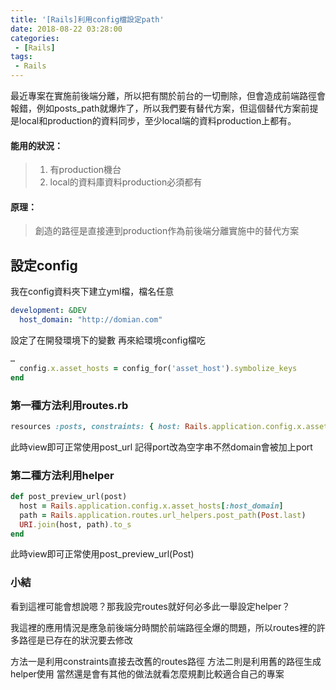 ```yaml
---
title: '[Rails]利用config檔設定path'
date: 2018-08-22 03:28:00
categories:
 - [Rails]
tags:
 - Rails
---
```

最近專案在實施前後端分離，所以把有關於前台的一切刪除，但會造成前端路徑會報錯，例如posts_path就爆炸了，所以我們要有替代方案，但這個替代方案前提是local和production的資料同步，至少local端的資料production上都有。

#### 能用的狀況：
>1. 有production機台
>2. local的資料庫資料production必須都有

#### 原理：
>創造的路徑是直接連到production作為前後端分離實施中的替代方案

## 設定config
我在config資料夾下建立yml檔，檔名任意
```yaml asswt_host.yml
development: &DEV
  host_domain: "http://domian.com"
```
設定了在開發環境下的變數
再來給環境config檔吃
```ruby development.rb
…
  config.x.asset_hosts = config_for('asset_host').symbolize_keys
end
```

### 第一種方法利用routes.rb
```ruby routes.rb
resources :posts, constraints: { host: Rails.application.config.x.asset_hosts[:host_domain], port: "" }
```
此時view即可正常使用post_url
記得port改為空字串不然domain會被加上port

### 第二種方法利用helper
```ruby posts_helper.rb
def post_preview_url(post)
  host = Rails.application.config.x.asset_hosts[:host_domain]
  path = Rails.application.routes.url_helpers.post_path(Post.last)
  URI.join(host, path).to_s
end
```
此時view即可正常使用post_preview_url(Post)

### 小結
看到這裡可能會想說嗯？那我設完routes就好何必多此一舉設定helper？

我這裡的應用情況是應急前後端分時關於前端路徑全爆的問題，所以routes裡的許多路徑是已存在的狀況要去修改

方法一是利用constraints直接去改舊的routes路徑
方法二則是利用舊的路徑生成helper使用
當然還是會有其他的做法就看怎麼規劃比較適合自己的專案
